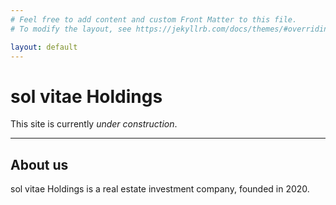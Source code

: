 ```yaml
---
# Feel free to add content and custom Front Matter to this file.
# To modify the layout, see https://jekyllrb.com/docs/themes/#overriding-theme-defaults

layout: default
---
```


# sol vitae Holdings

This site is currently *under construction*.

***
## About us
sol vitae Holdings is a real estate investment company, founded in 2020. 
